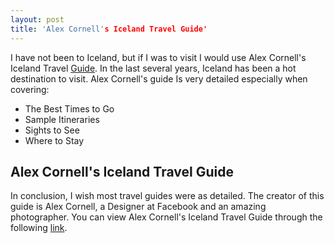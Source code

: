 ```yaml
---
layout: post
title: 'Alex Cornell's Iceland Travel Guide'
---
```

I have not been to Iceland, but if I was to visit I would use Alex Cornell's Iceland Travel <a href="https://www.alexcornell.com/iceland-travel-guide/" rel="noopener" target="_blank">Guide</a>. In the last several years, Iceland has been a hot destination to visit. Alex Cornell's guide Is very detailed especially when covering:
<ul>
<li>The Best Times to Go</li>
<li>Sample Itineraries</li>
<li>Sights to See</li>
<li>Where to Stay</li>
</ul>


<h2>Alex Cornell's Iceland Travel Guide</h2>
In conclusion, I wish most travel guides were as detailed. The creator of this guide is Alex Cornell, a Designer at Facebook and an amazing photographer. You can view Alex Cornell's Iceland Travel Guide through the following <a href="https://www.alexcornell.com/iceland-travel-guide/" rel="noopener" target="_blank">link</a>.
